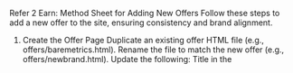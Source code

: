 Refer 2 Earn: Method Sheet for Adding New Offers
Follow these steps to add a new offer to the site, ensuring consistency and brand alignment.
1. Create the Offer Page
Duplicate an existing offer HTML file (e.g., offers/baremetrics.html).
Rename the file to match the new offer (e.g., offers/newbrand.html).
Update the following:
Title in the <title> tag.
Brand-specific class in the <body> tag (e.g., brand-newbrand).
Headline, subheadline, and offer details in the body.
Button text and link.
Card colors and accent styles to match the new brand (see step 2 for CSS).
Use the brand's gradient/button class (e.g., .cta-button-newbrand) for all main action buttons and ensure the headline uses the brand's gradient style via the brand class, as seen in other offers.
2. Add Brand-Specific Styles
In styles.css, add a new section for the brand by duplicating an existing brand's section (e.g., Baremetrics) as a template.
Update the color codes and class names to match the new brand's palette.
Include styles for:
.brand-newbrand .headline (gradient headline)
.cta-button-newbrand (main button)
.brand-newbrand .mini-card .title and .mini-card (card accent)
.brand-newbrand .card (card border and shadow)
.brand-newbrand .nav-dropdown and related dropdown styles
.brand-newbrand .nav-category-title (dropdown category title)
Apply these classes to the offer page, buttons, and dropdown for full visual consistency.
3. Update the Navbar
Add the new offer to the appropriate category in navbar.html with the correct link and incentive.
Use the brand-specific class for dropdown styling if needed.
Make sure the nav dropdowns are in alphabetical order
4. Update the Homepage Carousel
Add a new .offer-card for the brand in the relevant section in index.html.
Use the brand-specific class for the card and button.
Make sure the carousel offers are in alphabetical order
5. Add to Referral Links List
Add the new offer's main referral link to all-referral-links.txt in the root folder.
Format: Brand Name: https://referral-link-here.com
6. Test
Check the new offer page on desktop and mobile.
Test navigation and carousel functionality.
Ensure all brand colors, gradients, borders, and dropdowns match the intended style.
Keep this file up to date for future reference!
